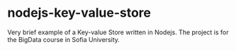 # nodejs-key-value-store
Very brief example of a Key-value Store written in Nodejs. The project is for the BigData course in Sofia University.
